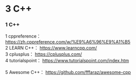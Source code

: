 # 3 C++

### 1 C++

1 cppreference： https://zh.cppreference.com/w/%E9%A6%96%E9%A1%B5 <br>
2 LEARN C++： https://www.learncpp.com/   <br>
3 cplusplus： https://cplusplus.com/  <br>
4 tutorialspoint： https://www.tutorialspoint.com/index.htm  <br>  
5 Awesome C++： https://github.com/fffaraz/awesome-cpp  <br>

